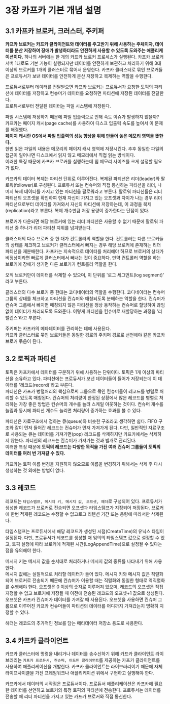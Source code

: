 # 3장 카프카 기본 개념 설명
## 3.1 카프카 브로커, 크러스터, 주키퍼
**카프카 브로커는 카프카 클라이언트와 데이터를 주고받기 위해 사용하는 주체이자, 데이터를 분산 저장하여 장애가 발생하더라도 안전하게 사용할 수 있도록 도와주는 애플리케이션이다.** 하나의 서버에는 한 개의 카프카 브로커 프로세스가 실행된다. 카프카 브로커 서버 1대로도 기본 기능이 실행되지만 데이터를 안전하게 보관하고 처리하기 위해 3대 이상의 브로커를 1개의 클러스터로 묶어서 운영한다. 카프카 클러스터로 묶인 브로커들은 프로듀서가 보낸 데이터를 안전하게 분산 저장하고 복제하는 역할을 수행한다.  
  
프로듀서로부터 데이터를 전달받으면 카프카 브로커는 프로듀서가 요청한 토픽의 파티션에 데이터를 저장하고 컨슈머가 데이터를 요청하면 파티션에 저장된 데이터를 전달한다.  
프로듀서로부터 전달된 데이터는 파일 시스템에 저장된다.  
  
파일 시스템에 저장하기 때문에 파일 입출력으로 인해 속도 이슈가 발생하지 않을까?  
카프카는 페이지 캐시(page cache)를 사용하여 디스크 입출력 속도를 높여서 이 문제를 해결했다.  
**페이지 캐시란 OS에서 파일 입출력의 성능 향상을 위해 만들어 놓은 메모리 영역을 뜻한다.**  
한번 읽은 파일의 내용은 메모리의 페이지 캐시 영역에 저장시킨다. 추후 동일한 파일의 접근이 일어나면 디스크에서 읽지 않고 메모리에서 직접 읽는 방식이다.  
이러한 특징 때문에 카프카 브로커를 실행하는데 힙 메모리 사이즈를 크게 설정할 필요가 없다.  
  
카프카의 데이터 복제는 파티션 단위로 이루어진다. 복제된 파티션은 리더(leader)와 팔로워(follower)로 구성된다. 프로듀서 또는 컨슈머와 직접 통신하는 파티션을 리더, 나머지 복제 데이터를 가지고 있는 파티션을 팔로워라고 부른다. 팔로워 파티션들은 리더 파티션의 오프셋을 확인하여 현재 자신이 가지고 있는 오프셋과 차이가 나는 경우 리더 파티션으로부터 데이터를 가져와서 자신의 파티션에 저장하는데, 이 과정을 복제(replication)라고 부른다. 복제 개수만큼 저장 용량이 증가한다는 단점이 있다.  
  
브로커가 다운되면 해당 브로커에 있는 리더 파티션은 사용할 수 없기 때문에 팔로워 파티션 중 하나가 리더 파티션 지위를 넘겨받는다.  
  
클러스터의 다수 브로커 중 한 대가 컨트롤러의 역할을 한다. 컨트롤러는 다른 브로커들의 상태를 체크하고 브로커가 클러스터에서 빠지는 경우 해당 브로커에 존재하는 리더 파티션을 재분배한다. 카프카는 지속적으로 데이터를 처리해야 하므로 브로커의 상태가 비정상이라면 빠르게 클러스터에서 빼내는 것이 중요하다. 만약 컨트롤러 역할을 하는 브로커에 장애가 생기면 다른 브로커가 컨트롤러 역할을 한다.  
  
오직 브로커만이 데이터를 삭제할 수 있으며, 이 단위를 '로그 세그먼트(log segment)' 라고 부른다.  
  
클러스터의 다수 브로커 중 한대는 코디네이터의 역할을 수행한다. 코디네이터는 컨슈머 그룹의 상태를 체크하고 파티션을 컨슈머와 매칭되도록 분배하는 역할을 한다. 컨슈머가 컨슈머 그룹에서 빠지면 매칭되지 않은 파티션을 정상 동작하는 컨슈머로 할당하여 끊임없이 데이터가 처리되도록 도와준다. 이렇게 파티션을 컨슈머로 재할당하는 과정을 '리밸런스'라고 부른다.  
  
주키퍼는 카프카의 메타데이터를 관리하는 데에 사용된다.  
카프카 클러스터로 묶인 브로커들은 동일한 경로의 주키퍼 경로로 선언해야 같은 카프카 브로커 묶음이 된다.  
## 3.2 토픽과 파티션
토픽은 카프카에서 데이터를 구분하기 위해 사용하는 단위이다. 토픽은 1개 이상의 파티션을 소유하고 있다. 파티션에는 프로듀서가 보낸 데이터들이 들어가 저장되는데 이 데이터를 '레코드(record)'라고 부른다.  
파티션은 카프카 병렬처리의 핵심으로써 그룹으로 묶인 컨슈머들이 레코드를 병렬로 처리할 수 있도록 매칭된다. 컨슈머의 처리량이 한정된 상황에서 많은 레코드를 병렬로 처리하는 가장 좋은 방법은 컨슈머의 개수를 늘려 스케일 아웃하는 것이다. 컨슈머 개수를 늘림과 동시에 파티션 개수도 늘리면 처리량이 증가하는 효과를 볼 수 있다.  
  
파티션은 자료구조에서 접하는 큐(queue)와 비슷한 구조라고 생각하면 쉽다. FIFO 구조와 같이 먼저 들어간 레코드는 컨슈머가 먼저 가져가게 된다. 다만, 일반적인 자료구조로 사용되는 큐는 데이터를 가져가면(pop) 레코드를 삭제하지만 카프카에서는 삭제하지 않는다. 파티션의 레코드는 컨슈머가 가져가는 것과 별개로 관리된다.  
이러한 특징 때문에 **토픽의 레코드는 다양한 목적을 가진 여러 컨슈머 그룹들이 토픽의 데이터를 여러 번 가져갈 수 있다.**  
  
카프카는 토픽 이름 변경을 지원하지 않으므로 이름을 변경하기 위해서는 삭제 후 다시 생성하는 것 외에는 방법이 없다.  
  
## 3.3 레코드
레코드는 `타임스탬프, 메시지 키, 메시지 값, 오프셋, 헤더`로 구성되어 있다. 프로듀서가 생성한 레코드가 브로커로 전송되면 오프셋과 타임스탬프가 지정되어 저장된다. 브로커에 한번 적재된 레코드는 수정할 수 없고로그 리텐션 기간 또는 용량에 따라서만 삭제된다.  
  
타임스탬프는 프로듀서에서 해당 레코드가 생성된 시점(CreateTime)의 유닉스 타임이 설정된다. 다만, 프로듀서가 레코드를 생성할 때 임의의 타임스탬프 값으로 설정할 수 있고, 토픽 설정에 따라 브로커에 적재된 시간(LogAppendTime)으로 설정될 수 있다는 점을 유의해야 한다.  
  
메시지 키는 메시지 값을 순서대로 처리하거나 메시지 값의 종류를 나타내기 위해 사용한다.  
메시지 값에는 실질적으로 처리할 데이터가 들어 있다. 메시지 키와 메시지 값은 직렬화되어 브로커로 전송되기 때문에 컨슈머가 이용할 때는 직렬화와 동일한 형태로 역직렬화를 수행해야 한다. 오프셋은 0 이상의 숫자로 이루어져 있으며, 레코드의 오프셋은 직접 지정할 수 없고 브로커에 저장될 때 이전에 전송된 레코드의 오프셋+1 값으로 생성된다. 오프셋은 카프카 컨슈머가 데이터를 가져갈 때 사용된다. 오프셋을 사용하면 컨슈머 그룹으로 이루어진 카프카 컨슈머들이 파티션의 데이터를 어디까지 가져갔는지 명확히 지정할 수 있다.  
  
헤더는 레코드의 추가적인 정보를 담는 메타데이터 저장소 용도로 사용한다.  
## 3.4 카프카 클라이언트
카프카 클러스터에 명령을 내리거나 데이터를 송수신하기 위해 카프카 클라이언트 라이브러리는 `카프카 프로듀서, 컨슈머, 어드민 클라이언트`를 제공하는 카프카 클라이언트를 사용하여 애플리케이션을 개발한다. 카프카 클라이언트는 라이브러리이기 때문에 자체 라이프사이클을 가진 프레임워크나 애플리케이션 위에서 구현하고 실행해야 한다.  
  
카프카에서 데이터의 시작점은 프로듀서이다. 프로듀서 애플리케이션은 카프카에 필요한 데이터를 선언하고 브로커의 특정 토픽의 파티션에 전송한다. 프로듀서는 데이터를 전송할 때 리더 파티션을 가지고 있는 카프카 브로커와 직접 통신한다.  